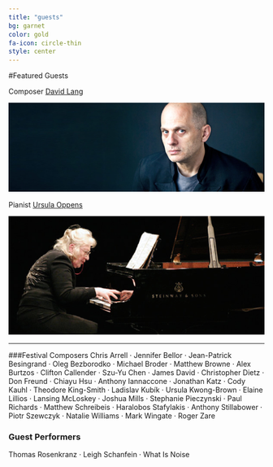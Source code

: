 ```yaml
---
title: "guests"
bg: garnet
color: gold
fa-icon: circle-thin
style: center
---
```


#Featured Guests

Composer [David Lang][Lang]

![JPG](/img/lang.jpg)

Pianist [Ursula Oppens][Oppens]

![JPG](/img/oppens.jpg)

---------------------------------------

###Festival Composers
Chris Arrell ·
Jennifer Bellor ·
Jean-Patrick Besingrand ·
Oleg Bezborodko ·
Michael Broder ·
Matthew Browne ·
Alex Burtzos ·
Clifton Callender ·
Szu-Yu Chen ·
James David ·
Christopher Dietz ·
Don Freund ·
Chiayu Hsu ·
Anthony Iannaccone ·
Jonathan Katz ·
Cody Kauhl ·
Theodore King-Smith ·
Ladislav Kubík ·
Ursula Kwong-Brown ·
Elaine Lillios ·
Lansing McLoskey ·
Joshua Mills ·
Stephanie Pieczynski ·
Paul Richards ·
Matthew Schreibeis ·
Haralobos Stafylakis ·
Anthony Stillabower ·
Piotr Szewczyk ·
Natalie Williams ·
Mark Wingate ·
Roger Zare

<h3 id="guest-performers">Guest Performers</h3>
<p>Thomas Rosenkranz ·
Leigh Schanfein ·
What Is Noise</p>

[Lang]: http://davidlangmusic.com/
[Oppens]: http://en.wikipedia.org/wiki/Ursula_Oppens